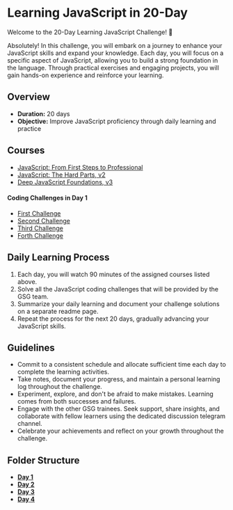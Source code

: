 #   Learning JavaScript in 20-Day

Welcome to the 20-Day Learning JavaScript Challenge! 🚀


Absolutely! In this challenge, you will embark on a journey to enhance your JavaScript skills and expand your knowledge. Each day, you will focus on a specific aspect of JavaScript, allowing you to build a strong foundation in the language. Through practical exercises and engaging projects, you will gain hands-on experience and reinforce your learning.
## Overview
- **Duration:** 20 days
- **Objective:** Improve JavaScript proficiency through daily learning and practice


## Courses
 - [JavaScript: From First Steps to Professional](https://frontendmasters.com/courses/javascript-first-steps/)
 - [JavaScript: The Hard Parts, v2](https://frontendmasters.com/courses/javascript-hard-parts-v2/)
 - [Deep JavaScript Foundations, v3](https://frontendmasters.com/courses/deep-javascript-v3/)

#### Coding Challenges in Day 1
 - [First Challenge](https://www.freecodecamp.org/learn/javascript-algorithms-and-data-structures/basic-javascript/compound-assignment-with-augmented-multiplication)
- [Second Challenge](https://www.freecodecamp.org/learn/javascript-algorithms-and-data-structures/basic-javascript/concatenating-strings-with-the-plus-equals-operator)
- [Third Challenge](https://www.freecodecamp.org/learn/javascript-algorithms-and-data-structures/basic-javascript/use-bracket-notation-to-find-the-nth-to-last-character-in-a-string)
- [Forth Challenge](https://www.freecodecamp.org/learn/javascript-algorithms-and-data-structures/basic-javascript/use-bracket-notation-to-find-the-nth-to-last-character-in-a-string)
## Daily Learning Process
1. Each day, you will watch 90 minutes of the assigned courses listed above.
2. Solve all the JavaScript coding challenges that will be provided by the GSG team.
3. Summarize your daily learning and document your challenge solutions on a separate readme page.
4. Repeat the process for the next 20 days, gradually advancing your JavaScript skills.



## Guidelines
- Commit to a consistent schedule and allocate sufficient time each day to complete the learning activities.
- Take notes, document your progress, and maintain a personal learning log throughout the challenge.
- Experiment, explore, and don't be afraid to make mistakes. Learning comes from both successes and failures.
- Engage with the other GSG trainees. Seek support, share insights, and collaborate with fellow learners using the dedicated discussion telegram channel.
- Celebrate your achievements and reflect on your growth throughout the challenge.

## Folder Structure
-  [**Day 1**](https://github.com/jjgjnbn/Mastering-JavaScript-in-20-Days/blob/main/Day1.md)
-  [**Day 2**](https://github.com/jjgjnbn/Mastering-JavaScript-in-20-Days/blob/main/Day2.md)
-  [**Day 3**](https://github.com/jjgjnbn/Mastering-JavaScript-in-20-Days/blob/main/Day3.md)
-   [**Day 4**](https://github.com/jjgjnbn/Mastering-JavaScript-in-20-Days/blob/main/Day4.md)



